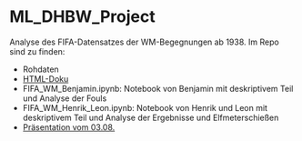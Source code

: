 # ML_DHBW_Project
Analyse des FIFA-Datensatzes der WM-Begegnungen ab 1938. Im Repo sind zu finden: 

- Rohdaten
- [HTML-Doku](./KIDoku.html)
- FIFA_WM_Benjamin.ipynb: Notebook von Benjamin mit deskriptivem Teil und Analyse der Fouls
- FIFA_WM_Henrik_Leon.ipynb: Notebook von Henrik und Leon mit deskriptivem Teil und Analyse der Ergebnisse und Elfmeterschießen
- [Präsentation vom 03.08.](https://docs.google.com/presentation/d/1MtJiEeaodyQxWcVucNnQruQbb9GLFdllBxDYizchA6I/edit?usp=sharing)
